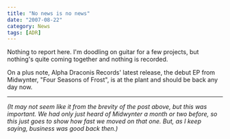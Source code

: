 ```yaml
---
title: "No news is no news"
date: "2007-08-22"
category: News
tags: [ADR]
---
```


Nothing to report here. I'm doodling on guitar for a few projects, but nothing's quite coming together and nothing is recorded.

On a plus note, Alpha Draconis Records' latest release, the debut EP from Midwynter, "Four Seasons of Frost", is at the plant and should be back any day now.

***

*(It may not seem like it from the brevity of the post above, but this was important. We had only just heard of Midwynter a month or two before, so this just goes to show how fast we moved on that one. But, as I keep saying, business was good back then.)*
